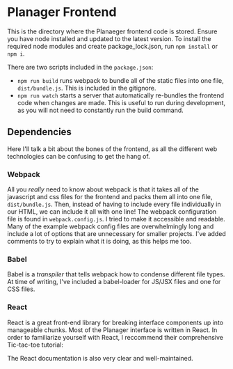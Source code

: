 # Planager Frontend

This is the directory where the Planaeger frontend code is stored. Ensure you have node installed and updated to the latest version. To install the required node modules and create package_lock.json, run ```npm install``` or ```npm i```.

There are two scripts included in the ```package.json```:

- ```npm run build``` runs webpack to bundle all of the static files into one file, ```dist/bundle.js```. This is included in the gitignore.
- ```npm run watch``` starts a server that automatically re-bundles the frontend code when changes are made. This is useful to run during development, as you will not need to constantly run the build command.

## Dependencies

Here I'll talk a bit about the bones of the frontend, as all the different web technologies can be confusing to get the hang of.

### Webpack

All you *really* need to know about webpack is that it takes all of the javascript and css files for the frontend and packs them all into one file, ```dist/bundle.js```. Then, instead of having to include every file individually in our HTML, we can include it all with one line! The webpack configuration file is found in ```webpack.config.js```. I tried to make it accessible and readable. Many of the example webpack config files are overwhelmingly long and include a lot of options that are unnecessary for smaller projects. I've added comments to try to explain what it is doing, as this helps me too.

### Babel

Babel is a *transpiler* that tells webpack how to condense different file types. At time of writing, I've included a babel-loader for JS/JSX files and one for CSS files.

### React

React is a great front-end library for breaking interface components up into manageable chunks. Most of the Planager interface is written in React. In order to familiarize yourself with React, I reccommend their comprehensive Tic-tac-toe tutorial:

The React documentation is also very clear and well-maintained.
